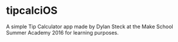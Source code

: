 # tipcalciOS
A simple Tip Calculator app made by Dylan Steck at the Make School Summer Academy 2016 for learning purposes. 
